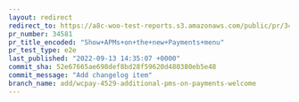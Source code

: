 ```yaml
---
layout: redirect
redirect_to: https://a8c-woo-test-reports.s3.amazonaws.com/public/pr/34581/e2e/index.html
pr_number: 34581
pr_title_encoded: "Show+APMs+on+the+new+Payments+menu"
pr_test_type: e2e
last_published: "2022-09-13 14:35:07 +0000"
commit_sha: 52e67665ae698def8bd28f59620d480380eb5e48
commit_message: "Add changelog item"
branch_name: add/wcpay-4529-additional-pms-on-payments-welcome
---
```

